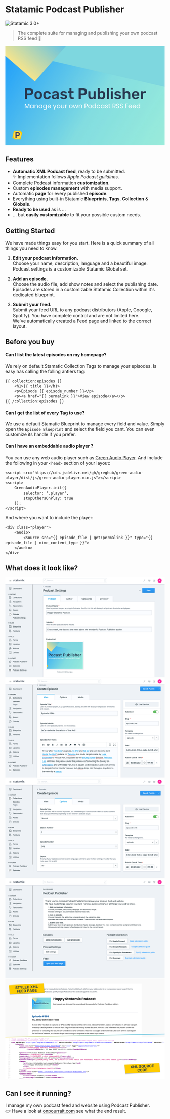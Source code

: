 # Statamic Podcast Publisher

![Statamic 3.0+](https://img.shields.io/badge/Statamic-3.0+-FF269E?style=for-the-badge&link=https://statamic.com)
> The complete suite for managing and publishing your own podcast RSS feed 🤘

![Statamic Podcast Publisher Logo](./.github/images/statamic-podcast-publisher.jpg)

## Features
- **Automatic XML Podcast feed**, ready to be submitted.  
  ✨ Implementation follows _Apple Podcast guildines_.
- Complete Podcast information **customization**.
- Custom **episodes management** with media support.
- Automatic **page** for every published **episode**.
- Everything using built-in Statamic **Blueprints**, **Tags**, **Collection** & **Globals**.
- **Ready to be used** as is ...
- ... but **easily customizable** to fit your possible custom needs.

## Getting Started

We have made things easy for you start. Here is a quick summary of all things you need to know.

1. **Edit your podcast information.**  
Choose your name, description, language and a beautiful image.  
   Podcast settings is a customizable Statamic Global set.
  

2. **Add an episode.**  
Choose the audio file, add show notes and select the publishing date.  
Episodes are stored in a customizable Statamic Collection within it's dedicated blueprint.
  

3. **Submit your feed.**  
Submit your feed URL to any podcast distributors (Apple, Gooogle, Spotify). You have complete control and are not limited here.  
We've automatically created a Feed page and linked to the correct layout.

## Before you buy

#### Can I list the latest episodes on my homepage?
We rely on default Stamatic Collection Tags to manage your episodes. Is easy has calling the folling antlers tag:
```
{{ collection:episodes }}
    <h1>{{ title }}</h1>
    <p>Episode {{ episode_number }}</p>
    <p><a href="{{ permalink }}">View episode</a></p>
{{ /collection:episodes }}
```

#### Can I get the list of every Tag to use?
We use a default Stamatic Blueprint to manage every field and value. Simply open the `Episode Blueprint` and select the field you cant. You can even customize its handle if you prefer.

#### Can I have an embeddable audio player ?
You can use any web audio player such as [Green Audio Player](https://github.com/greghub/green-audio-player). And include the following in your `<head>` section of your layout:
```
<script src="https://cdn.jsdelivr.net/gh/greghub/green-audio-player/dist/js/green-audio-player.min.js"></script>
<script>
    GreenAudioPlayer.init({
        selector: '.player',
        stopOthersOnPlay: true
    });
</script>
```

And where you want to include the player:
```
<div class="player">
    <audio>
        <source src="{{ episode_file | get:permalink }}" type="{{ episode_file | mime_content_type }}">
    </audio>
</div>
```

## What does it look like?

![Statamic Podcast Settings](./.github/images/podcast-publisher-settings.png)
![Statamic Podcast Episode](./.github/images/podcast-publisher-episode.png)
![Statamic Podcast Episode Second](./.github/images/podcast-publisher-episode-second.png)
![Statamic Podcast Dashboard](./.github/images/podcast-publisher-dashboard.png)
![Statamic Podcast XML](./.github/images/podcast-publisher-xml-output.png)

## Can I see it running?

I manage my own podcast feed and website using Podcast Publisher.  
👉 Have a look at  [onpourrait.com](https://onpourrait.com/) see what the end result.
